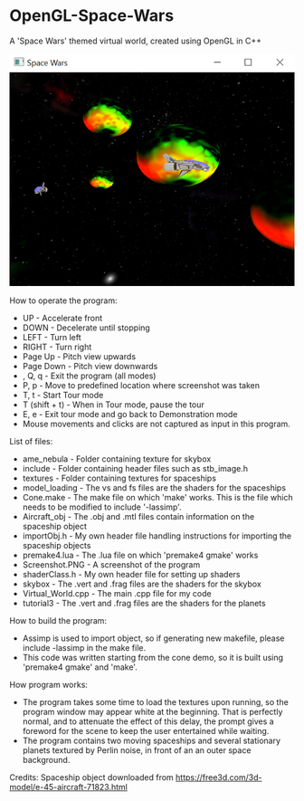 # OpenGL-Space-Wars
A 'Space Wars' themed virtual world, created using OpenGL in C++

![Image of Screenshot](https://github.com/Albert-Hanstein/OpenGL-Space-Wars/blob/master/Screenshot.PNG)

How to operate the program:
- UP 		- Accelerate front
- DOWN 		- Decelerate until stopping
- LEFT		- Turn left
- RIGHT		- Turn right
- Page Up		- Pitch view upwards
- Page Down 	- Pitch view downwards
- <ESC>, Q, q 	- Exit the program (all modes)
- P, p		- Move to predefined location where screenshot was taken
- T, t		- Start Tour mode
- T (shift + t)	- When in Tour mode, pause the tour
- E, e		- Exit tour mode and go back to Demonstration mode
- Mouse movements and clicks are not captured as input in this program.

List of files:
- ame_nebula 	- Folder containing texture for skybox
- include		- Folder containing header files such as stb_image.h
- textures	- Folder containing textures for spaceships
- model_loading	- The vs and fs files are the shaders for the spaceships
- Cone.make	- The make file on which 'make' works. This is the file which needs to be modified to include '-lassimp'.
- Aircraft_obj	- The .obj and .mtl files contain information on the spaceship object
- importObj.h	- My own header file handling instructions for importing the spaceship objects
- premake4.lua	- The .lua file on which 'premake4 gmake' works
- Screenshot.PNG	- A screenshot of the program
- shaderClass.h	- My own header file for setting up shaders
- skybox		- The .vert and .frag files are the shaders for the skybox
- Virtual_World.cpp - The main .cpp file for my code
- tutorial3	- The .vert and .frag files are the shaders for the planets

How to build the program:
- Assimp is used to import object, so if generating new makefile, please include -lassimp in the make file.
- This code was written starting from the cone demo, so it is built using 'premake4 gmake' and 'make'.

How program works:
- The program takes some time to load the textures upon running, so the program window may appear white at the beginning. That is perfectly normal, and to attenuate the effect of this delay, the prompt gives a foreword for the scene to keep the user entertained while waiting.
- The program contains two moving spaceships and several stationary planets textured by Perlin noise, in front of an an outer space background.

Credits:
Spaceship object downloaded from https://free3d.com/3d-model/e-45-aircraft-71823.html
